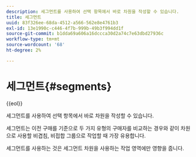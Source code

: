 ```yaml
---
description: 세그먼트를 사용하여 선택 항목에서 바로 차원을 작성할 수 있습니다.
title: 세그먼트
uuid: 83f326ee-68da-4512-a566-562e8e4761b3
exl-id: 13e1990c-c446-4f7b-999b-49b3f994dd1f
source-git-commit: b1dda69a606a16dccca30d2a74c7e63dbd27936c
workflow-type: tm+mt
source-wordcount: '68'
ht-degree: 2%

---
```


# 세그먼트{#segments}

{{eol}}

세그먼트를 사용하여 선택 항목에서 바로 차원을 작성할 수 있습니다.

세그먼트는 이전 구매를 기준으로 두 가지 유형의 구매자를 비교하는 경우와 같이 차원으로 사용할 비겹침, 비접합 그룹으로 작업할 때 가장 유용합니다.

세그먼트를 사용하는 것은 세그먼트 차원을 사용하는 작업 영역에만 영향을 줍니다.

